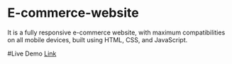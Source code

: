 # E-commerce-website

It is a fully responsive e-commerce website, with maximum compatibilities on all mobile devices, built using HTML, CSS, and JavaScript.

#Live Demo
[Link](https://jagriti027.github.io/E-commerce-website/)
